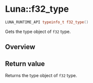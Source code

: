 # Luna::f32_type

```c++
LUNA_RUNTIME_API typeinfo_t f32_type()
```

Gets the type object of `f32` type. 

## Overview


## Return value
Returns the type object of `f32` type. 

